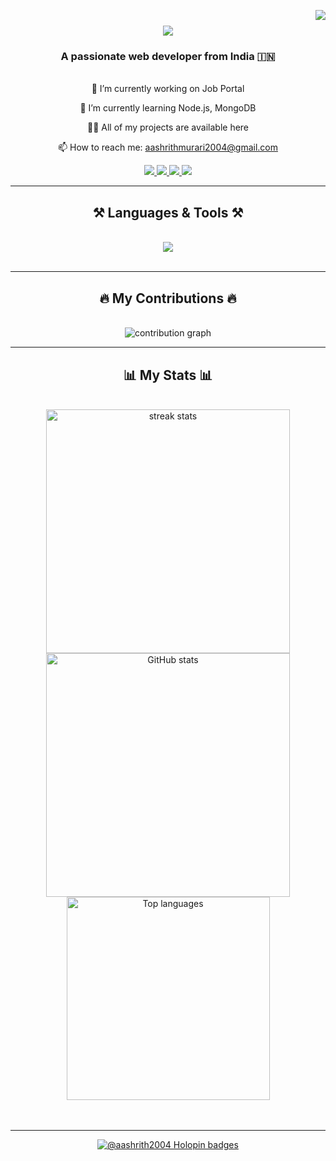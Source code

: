 <img align="right" src="https://komarev.com/ghpvc/?username=aashrith2004&label=Profile%20views&color=0e75b6&style=flat" /> <h1 align="center"> <img src="https://readme-typing-svg.herokuapp.com/?font=Righteous&size=35&center=true&vCenter=true&width=500&height=70&duration=4000&lines=Hi+There!+👋;+I'm+Murari+Aashrith!;" /> </h1> <h3 align="center">A passionate web developer from India 🇮🇳</h3> <br/> <div align="center">
🔭 I’m currently working on Job Portal

🌱 I’m currently learning Node.js, MongoDB

👨‍💻 All of my projects are available here

📫 How to reach me: aashrithmurari2004@gmail.com

</div> <div align="center"> <a href="https://linkedin.com/in/murari-aashrith" target="_blank"> <img src="https://img.shields.io/badge/LinkedIn-0077B5?style=for-the-badge&logo=linkedin&logoColor=white" /> </a> <a href="https://www.codechef.com/users/c22h51a7346" target="_blank"> <img src="https://img.shields.io/badge/CodeChef-5B4638?style=for-the-badge&logo=codechef&logoColor=white" /> </a> <a href="https://www.hackerrank.com/22h51a7346" target="_blank"> <img src="https://img.shields.io/badge/HackerRank-2EC866?style=for-the-badge&logo=hackerrank&logoColor=white" /> </a> <a href="https://www.leetcode.com/22h51a7346" target="_blank"> <img src="https://img.shields.io/badge/LeetCode-FFA116?style=for-the-badge&logo=leetcode&logoColor=black" /> </a> </div> <hr/> <h2 align="center">⚒️ Languages & Tools ⚒️</h2> <br/> <div align="center"> <img src="https://skillicons.dev/icons?i=cpp,css,html,java,js,mongodb,mysql,nodejs,python" /><br> </div> <br/> <hr/> <h2 align="center">🔥 My Contributions 🔥</h2> <br> <div align="center"> <img alt="contribution graph" src="https://raw.githubusercontent.com/aashrith2004/aashrith2004/output/github-contribution-grid-snake.svg" /> </div> <hr/> <h2 align="center">📊 My Stats 📊</h2> <br> <div align="center"> <img width=390 src="https://github-readme-streak-stats.herokuapp.com/?user=aashrith2004&count_private=true&theme=react&border_radius=10" alt="streak stats"/> <img width=390 src="https://github-readme-stats.vercel.app/api?username=aashrith2004&count_private=true&show_icons=true&theme=react&rank_icon=github&border_radius=10" alt="GitHub stats" /> <br/> <img width=325 align="center" src="https://github-readme-stats.vercel.app/api/top-langs/?username=aashrith2004&hide=HTML&langs_count=8&layout=compact&theme=react&border_radius=10&size_weight=0.5&count_weight=0.5" alt="Top languages" /> </div>
<br/><br/>

<hr/> <div align="center"> <a href='https://holopin.io/@aashrith2004' target='_blank'><img src='https://holopin.me/aashrith2004' alt='@aashrith2004 Holopin badges' /></a> </div>
